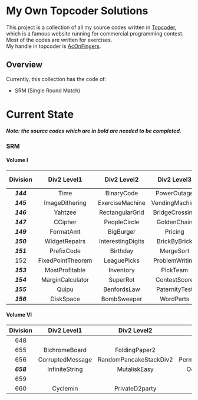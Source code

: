 # My Own Topcoder Solutions
This project is a collection of all my source codes written in [Topcoder](http://www.topcoder.com), which is a
famous
website running for commercial programming contest. Most of the codes are written for exercises.  
My handle in topcoder is [AcOnFingers](http://community.topcoder.com/tc?module=Mem$berProfile&cr=23086905).

## Overview

Currently, this collection has the code of:
* SRM (Single Round Match)

# Current State

**_Note: the source codes which are in bold are needed to be completed._**

### SRM

#### Volume I

| Division | Div2 Level1  | Div2 Level2 | Div2 Level3 | Div1 Level1 | Div1 Level2 | Div1 Level3 |
:---:|:---:|:---:|:---:|:---:|:---:|:---:|
**_144_** | Time | BinaryCode | PowerOutage | | Lottery | PenLift | 
**_145_** | ImageDithering  | ExerciseMachine | VendingMachine | Bonuses | | HillHike | 
**_146_** | Yahtzee | RectangularGrid | BridgeCrossing | | Masterbrain | Roundabout |
**_147_** | CCipher | PeopleCircle | GoldenChain | | Dragons | Flags | 
**_149_** | FormatAmt | BigBurger | Pricing | | MessageMess | GForce | 
**_150_** | WidgetRepairs | InterestingDigits | BrickByBrick | | StripePainter | RoboCourier | 
**_151_** | PrefixCode | Birthday | MergeSort | Archimedes |  | Gauss | 
152 | FixedPointTheorem | LeaguePicks | ProblemWriting |  | QuiningTopCoder | **_DotNotation_** | 
**_153_** | MostProfitable | Inventory |PickTeam | | Collision | | GasStations | 
**_154_** | MarginCalculator | SuperRot | ContestScore | CheatCode | | PossibleOrders | 
**_155_** | Quipu | BenfordsLaw | PaternityTest | | QuipuReader | RedBlack |
**_156_** | DiskSpace | BombSweeper | WordParts | | SmartElevator | PathFinding |

#### Volume VI

| Division | Div2 Level1  | Div2 Level2 | Div2 Level3 | Div1 Level1 | Div1 Level2 | Div1 Level3 |
:---:|:---:|:---:|:---:|:---:|:---:|:---:|
648 | | | | AB | | | 
655 | BichromeBoard | FoldingPaper2 | NineEasy | BichromePainting | Nine | **_BiChromeSky_** |
656 | CorruptedMessage | RandomPancakeStackDiv2 | PermutationCountsDiv2 | RandomPancakeStack | **_PermutationCounts_** | **_ForkliftTruckOperator_** |
**_658_** | InfiniteString | MutaliskEasy | OddEvenTreeHard | OddEvenTree | Mutalisk | DancingForever |
659 | | | | ApplesAndOrangesEasy | | |
660 | Cyclemin | PrivateD2party | Powerit | Coversta | Privateparty | **_Morphling_** |

